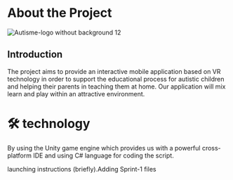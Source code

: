 # About the Project



![Autisme-logo without background 12](https://user-images.githubusercontent.com/114611487/200125297-6f197c9a-22e3-432f-b61e-5fb4bd040060.png)

## Introduction
The project aims to provide an interactive mobile application based on VR technology in order to support the educational process for autistic children 
and helping their parents in teaching them at home. Our application will mix learn and play within an attractive environment.

# 🛠 technology
By using the Unity game engine which provides us with a powerful cross-platform IDE and using C# language for coding the script. 

launching instructions (briefly).Adding Sprint-1 files


